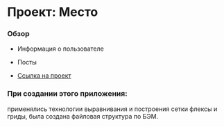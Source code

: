 # Проект: Место

### Обзор

* Информация о пользователе
* Посты

* [Ссылка на проект](https://www.figma.com/file/2cn9N9jSkmxD84oJik7xL7/JavaScript.-Sprint-4?node-id=0%3A1)

### При создании этого приложения:
применялись технологии выравнивания и построения сетки флексы и гриды, была создана файловая структура по БЭМ.